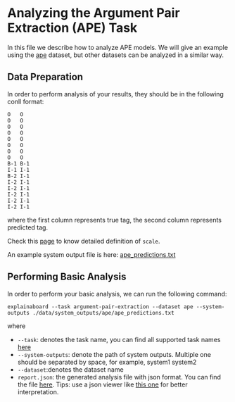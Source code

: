 # Analyzing the Argument Pair Extraction (APE) Task

In this file we describe how to analyze APE models.
We will give an example using the  [ape](https://github.com/ExpressAI/DataLab/blob/main/datasets/ape/ape.py) dataset, but other datasets
can be analyzed in a similar way.

## Data Preparation

In order to perform analysis of your results, they should be in the following conll format:

```
O	O
O	O
O	O
O	O
O	O
O	O
O	O
O	O
B-1	B-1
I-1	I-1
B-2	I-1
I-2	I-1
I-2	I-1
I-2	I-1
I-2	I-1
I-2	I-1
```
where the first column represents true tag, the second column represents predicted tag.

Check this [page](http://www.fudan-disc.com/sharedtask/AIDebater21/tracks.html) to know detailed 
definition of `scale`.

An example system output file is here: [ape_predictions.txt](../../data/system_outputs/ape/ape_predictions.txt)

  

## Performing Basic Analysis

In order to perform your basic analysis, we can run the following command:

```shell
explainaboard --task argument-pair-extraction --dataset ape --system-outputs ./data/system_outputs/ape/ape_predictions.txt
```
where
* `--task`: denotes the task name, you can find all supported task names [here](https://github.com/neulab/ExplainaBoard/blob/main/docs/supported_tasks.md)
* `--system-outputs`: denote the path of system outputs. Multiple one should be 
  separated by space, for example, system1 system2
* `--dataset`:denotes the dataset name
* `report.json`: the generated analysis file with json format. You can find the file [here](https://github.com/ExpressAI/ExplainaBoard/blob/main/data/reports/report.json). Tips: use a json viewer
                  like [this one](http://jsonviewer.stack.hu/) for better interpretation.


